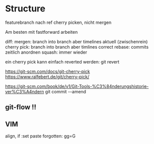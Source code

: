 # Structure

featurebranch nach ref cherry picken, nicht mergen

Am besten mit fastforward arbeiten

diff: 
 mergen: branch into branch aber timelines aktuell (zwischenrein)
 cherry pick: branch into branch aber timlines correct
 rebase: commits zeitlich anordnen
 squash: immer wieder

ein cherry pick kann einfach reverted werden: git revert <commitid>

https://git-scm.com/docs/git-cherry-pick
https://www.ralfebert.de/git/cherry-pick/

https://git-scm.com/book/de/v1/Git-Tools-%C3%84nderungshistorie-ver%C3%A4ndern
git commit --amend

## git-flow !!

## VIM
align, if :set paste forgotten: gg=G
